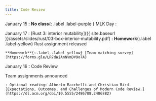 ```yaml
---
title: Code Review
---
```


January 15
: **No class**{: .label .label-purple } MLK Day
  : 
  

January 17
: [Rust 3: interior mutability]({{ site.baseurl }}/assets/slides/rust/03-box-interior-mutability.pdf)
  : **Homework**{:.label .label-yellow} Rust assignment released

    **Homework**{:.label .label-yellow} [Team matching survey](https://forms.gle/LR7dWiAnNVmDV9o7A)

January 19
: Code Review

  Team assignments announced

    : Optional reading: Alberto Bacchelli and Christian Bird. [Expectations, Outcomes, and Challenges of Modern Code Review.](https://dl.acm.org/doi/10.5555/2486788.2486882)
